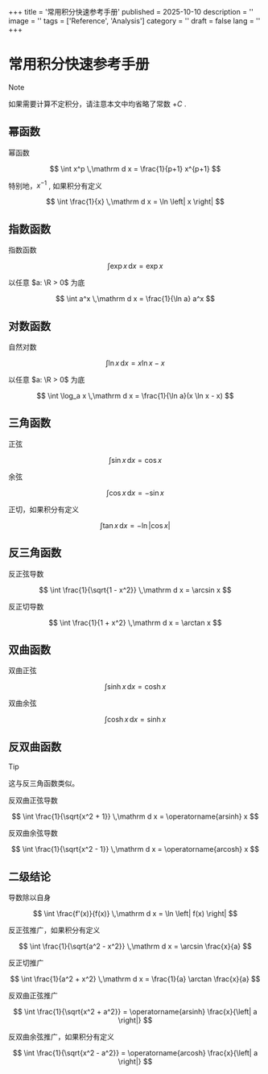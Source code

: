 +++
title = '常用积分快速参考手册'
published = 2025-10-10
description = ''
image = ''
tags = ['Reference', 'Analysis']
category = ''
draft = false
lang = ''
+++

# 常用积分快速参考手册

> [!NOTE]
> 
> 如果需要计算不定积分，请注意本文中均省略了常数 $+C$ .

## 幂函数

幂函数

$$
\int x^p \,\mathrm d x
= \frac{1}{p+1} x^{p+1}
$$

特别地，$x^{-1}$ , 如果积分有定义

$$
\int \frac{1}{x} \,\mathrm d x
= \ln \left| x \right|
$$

## 指数函数

指数函数

$$
\int \exp x \,\mathrm d x
= \exp x
$$

以任意 $a: \R > 0$ 为底

$$
\int a^x \,\mathrm d x
= \frac{1}{\ln a} a^x
$$

## 对数函数

自然对数

$$
\int \ln x \,\mathrm d x
= x \ln x - x
$$

以任意 $a: \R > 0$ 为底

$$
\int \log_a x \,\mathrm d x
= \frac{1}{\ln a}(x \ln x - x)
$$

## 三角函数

正弦

$$
\int \sin x \,\mathrm d x
= \cos x
$$

余弦

$$
\int \cos x \,\mathrm d x
= -\sin x
$$

正切，如果积分有定义

$$
\int \tan x \,\mathrm d x
= - \ln \left| \cos x \right|
$$

## 反三角函数

反正弦导数

$$
\int \frac{1}{\sqrt{1 - x^2}} \,\mathrm d x
= \arcsin x
$$

反正切导数

$$
\int \frac{1}{1 + x^2} \,\mathrm d x
= \arctan x
$$

## 双曲函数

双曲正弦

$$
\int \sinh x \,\mathrm d x
= \cosh x
$$

双曲余弦

$$
\int \cosh x \,\mathrm d x
= \sinh x
$$

## 反双曲函数

> [!TIP]
> 
> 这与反三角函数类似。

反双曲正弦导数

$$
\int \frac{1}{\sqrt{x^2 + 1}} \,\mathrm d x
= \operatorname{arsinh} x
$$

反双曲余弦导数

$$
\int \frac{1}{\sqrt{x^2 - 1}} \,\mathrm d x
= \operatorname{arcosh} x
$$

## 二级结论

导数除以自身

$$
\int \frac{f'(x)}{f(x)} \,\mathrm d x
= \ln \left| f(x) \right|
$$

反正弦推广，如果积分有定义

$$
\int \frac{1}{\sqrt{a^2 - x^2}} \,\mathrm d x
= \arcsin \frac{x}{a}
$$

反正切推广

$$
\int \frac{1}{a^2 + x^2} \,\mathrm d x
= \frac{1}{a} \arctan \frac{x}{a}
$$

反双曲正弦推广

$$
\int \frac{1}{\sqrt{x^2 + a^2}}
= \operatorname{arsinh} \frac{x}{\left| a \right|}
$$

反双曲余弦推广，如果积分有定义

$$
\int \frac{1}{\sqrt{x^2 - a^2}}
= \operatorname{arcosh} \frac{x}{\left| a \right|}
$$
